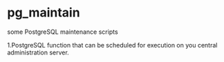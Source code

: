 # pg_maintain
some PostgreSQL maintenance scripts 


1.PostgreSQL function that can be scheduled for execution on you central administration server.
